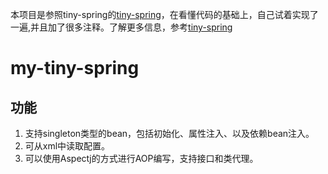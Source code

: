 本项目是参照tiny-spring的[tiny-spring](https://github.com/code4craft/tiny-spring)，在看懂代码的基础上，自己试着实现了一遍,并且加了很多注释。了解更多信息，参考[tiny-spring](https://github.com/code4craft/tiny-spring)

my-tiny-spring
=======

## 功能

1. 支持singleton类型的bean，包括初始化、属性注入、以及依赖bean注入。
2. 可从xml中读取配置。
3. 可以使用Aspectj的方式进行AOP编写，支持接口和类代理。
